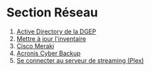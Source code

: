 <!--
Author:		    Noa Chouriberry
Date:		    26.01.2023
Description:	Mise à jour de la page de la section Réseau
Update:         29.03.2023
Description:    Ajout d'une page dédiée aux appareils MikroTik
-->

# Section Réseau

1. [Active Directory de la DGEP](/ad.md)
2. [Mettre à jour l'inventaire](/Update-inventory.md)
4. [Cisco Meraki](/Meraki.md)
5. [Acronis Cyber Backup](/Acronis.md)
7. [Se connecter au serveur de streaming (Plex)](/Plex.md)
